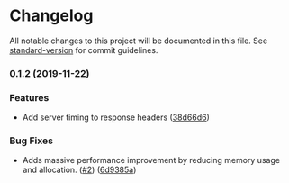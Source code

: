 # Changelog

All notable changes to this project will be documented in this file. See [standard-version](https://github.com/conventional-changelog/standard-version) for commit guidelines.

### 0.1.2 (2019-11-22)


### Features

* Add server timing to response headers ([38d66d6](https://github.com/jmandzik/apollo-server-plugin-server-timing/commit/38d66d6661a5c80b452118131fc70ccf909aa33a))


### Bug Fixes

* Adds massive performance improvement by reducing memory usage and allocation. ([#2](https://github.com/jmandzik/apollo-server-plugin-server-timing/issues/2)) ([6d9385a](https://github.com/jmandzik/apollo-server-plugin-server-timing/commit/6d9385aa56c78cea89e55fa4f08eb7fb2888ff73))
